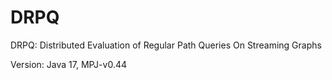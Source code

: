 # DRPQ
DRPQ: Distributed Evaluation of Regular Path Queries On Streaming Graphs

Version: Java 17, MPJ-v0.44
